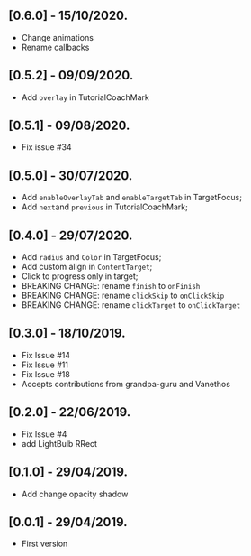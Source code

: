 ## [0.6.0] - 15/10/2020.

* Change animations
* Rename callbacks

## [0.5.2] - 09/09/2020.

* Add `overlay` in TutorialCoachMark

## [0.5.1] - 09/08/2020.

* Fix issue #34

## [0.5.0] - 30/07/2020.

* Add `enableOverlayTab` and `enableTargetTab` in TargetFocus;
* Add `next`and `previous` in TutorialCoachMark;

## [0.4.0] - 29/07/2020.

* Add `radius` and `Color` in TargetFocus;
* Add custom align in `ContentTarget`;
* Click to progress only in target;
* BREAKING CHANGE: rename `finish` to `onFinish`
* BREAKING CHANGE: rename `clickSkip` to `onClickSkip`
* BREAKING CHANGE: rename `clickTarget` to `onClickTarget`

## [0.3.0] - 18/10/2019.

* Fix Issue #14
* Fix Issue #11
* Fix Issue #18
* Accepts contributions from grandpa-guru and Vanethos

## [0.2.0] - 22/06/2019.

* Fix Issue #4
* add LightBulb RRect

## [0.1.0] - 29/04/2019.

* Add change opacity shadow

## [0.0.1] - 29/04/2019.

* First version
